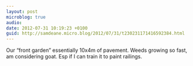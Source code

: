 ```yaml
---
layout: post
microblog: true
audio: 
date: 2012-07-31 10:19:23 +0100
guid: http://samdeane.micro.blog/2012/07/31/t230231171416592384.html
---
```

Our “front garden” essentially 10x4m of pavement. Weeds growing so fast, am considering goat. Esp if I can train it to paint railings.
